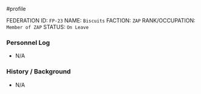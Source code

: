 #profile 

FEDERATION ID: `FP-23`
NAME: `Biscuits`
FACTION: `ZAP`
RANK/OCCUPATION: `Member of ZAP`
STATUS: `On Leave`

### Personnel Log
- N/A

### History / Background
- N/A
